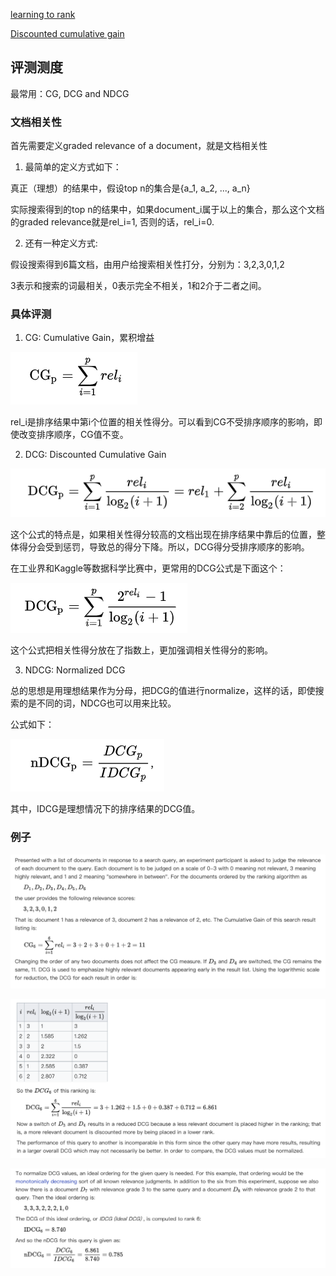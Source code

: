 [learning to rank](https://en.wikipedia.org/wiki/Learning_to_rank)

[Discounted cumulative gain](https://en.wikipedia.org/wiki/Discounted_cumulative_gain)

## 评测测度

最常用：CG, DCG and NDCG

### 文档相关性

首先需要定义graded relevance of a document，就是文档相关性

1. 最简单的定义方式如下：

真正（理想）的结果中，假设top n的集合是{a_1, a_2, ..., a_n}

实际搜索得到的top n的结果中，如果document_i属于以上的集合，那么这个文档的graded relevance就是rel_i=1, 否则的话，rel_i=0.

2. 还有一种定义方式:

假设搜索得到6篇文档，由用户给搜索相关性打分，分别为：3,2,3,0,1,2

3表示和搜索的词最相关，0表示完全不相关，1和2介于二者之间。

### 具体评测

1. CG: Cumulative Gain，累积增益

![Cumulative Gain](images/cg.png)

rel_i是排序结果中第i个位置的相关性得分。可以看到CG不受排序顺序的影响，即使改变排序顺序，CG值不变。

2. DCG: Discounted Cumulative Gain

![Discounted Cumulative Gain](images/dcg.png)

这个公式的特点是，如果相关性得分较高的文档出现在排序结果中靠后的位置，整体得分会受到惩罚，导致总的得分下降。所以，DCG得分受排序顺序的影响。

在工业界和Kaggle等数据科学比赛中，更常用的DCG公式是下面这个：

![Discounted Cumulative Gain](images/dcg2.png)

这个公式把相关性得分放在了指数上，更加强调相关性得分的影响。

3. NDCG: Normalized DCG

总的思想是用理想结果作为分母，把DCG的值进行normalize，这样的话，即使搜索的是不同的词，NDCG也可以用来比较。

公式如下：

![Normalized Discounted Cumulative Gain](images/ndcg.png)

其中，IDCG是理想情况下的排序结果的DCG值。

### 例子

![example1](images/example1.png)

![example2](images/example2.png)


![example3](images/example3.png)

